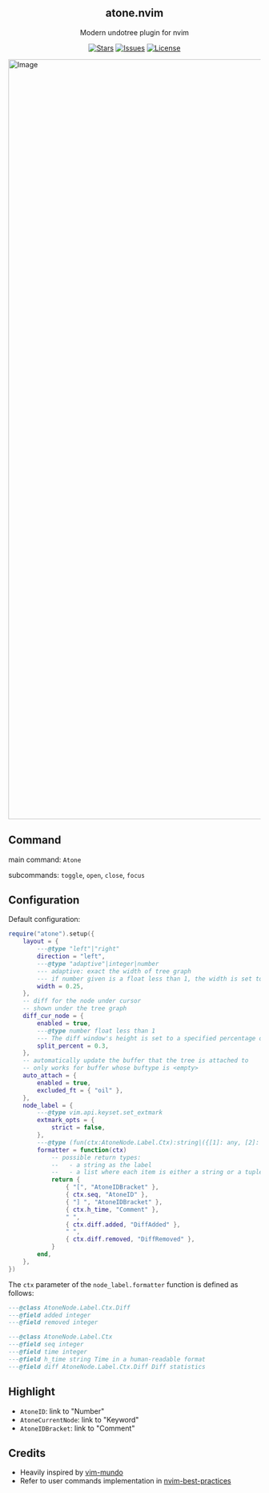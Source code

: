 <p align="center">
        <h2 align="center">atone.nvim</h2>
</p>

<p align="center">
        Modern undotree plugin for nvim
</p>

<p align="center">
        <a href="https://github.com/XXiaoA/atone.nvim/stargazers">
                <img alt="Stars" src="https://img.shields.io/github/stars/XXiaoA/atone.nvim?style=for-the-badge&logo=starship&color=C9CBFF&logoColor=D9E0EE&labelColor=302D41"></a>
        <a href="https://github.com/XXiaoA/atone.nvim/issues">
                <img alt="Issues" src="https://img.shields.io/github/issues/XXiaoA/atone.nvim?style=for-the-badge&logo=bilibili&color=F5E0DC&logoColor=D9E0EE&labelColor=302D41"></a>
        <a href="https://github.com/XXiaoA/atone.nvim">
                <img alt="License" src="https://img.shields.io/github/license/XXiaoA/atone.nvim?color=%23DDB6F2&label=LICENSE&logo=codesandbox&style=for-the-badge&logoColor=D9E0EE&labelColor=302D41"/></a>
</p>

<img width="2536" height="1518" alt="Image" src="https://github.com/user-attachments/assets/2ed40e9a-c3da-49c6-888c-697aa4b391c8" />

## Command

main command: `Atone`

subcommands: `toggle`, `open`, `close`, `focus`

## Configuration

Default configuration:

```lua
require("atone").setup({
    layout = {
        ---@type "left"|"right"
        direction = "left",
        ---@type "adaptive"|integer|number
        --- adaptive: exact the width of tree graph
        --- if number given is a float less than 1, the width is set to `vim.o.columns * that number`
        width = 0.25,
    },
    -- diff for the node under cursor
    -- shown under the tree graph
    diff_cur_node = {
        enabled = true,
        ---@type number float less than 1
        --- The diff window's height is set to a specified percentage of the original (namely tree graph) window's height.
        split_percent = 0.3,
    },
    -- automatically update the buffer that the tree is attached to
    -- only works for buffer whose buftype is <empty>
    auto_attach = {
        enabled = true,
        excluded_ft = { "oil" },
    },
    node_label = {
        ---@type vim.api.keyset.set_extmark
        extmark_opts = {
            strict = false,
        },
        ---@type (fun(ctx:AtoneNode.Label.Ctx):string|({[1]: any, [2]: string}|string)[])?
        formatter = function(ctx)
            -- possible return types:
            --   - a string as the label
            --   - a list where each item is either a string or a tuple <text, hl_group>.
            return {
                { "[", "AtoneIDBracket" },
                { ctx.seq, "AtoneID" },
                { "] ", "AtoneIDBracket" },
                { ctx.h_time, "Comment" },
                " ",
                { ctx.diff.added, "DiffAdded" },
                " ",
                { ctx.diff.removed, "DiffRemoved" },
            }
        end,
    },
})
```

The `ctx` parameter of the `node_label.formatter` function is defined as follows:
```lua 
---@class AtoneNode.Label.Ctx.Diff
---@field added integer
---@field removed integer

---@class AtoneNode.Label.Ctx
---@field seq integer
---@field time integer
---@field h_time string Time in a human-readable format
---@field diff AtoneNode.Label.Ctx.Diff Diff statistics
```

## Highlight

- `AtoneID`:  link to "Number"
- `AtoneCurrentNode`:  link to "Keyword"
- `AtoneIDBracket`:  link to "Comment"

## Credits

- Heavily inspired by [vim-mundo](https://github.com/simnalamburt/vim-mundo)
- Refer to user commands implementation in [nvim-best-practices](https://github.com/nvim-neorocks/nvim-best-practices)
